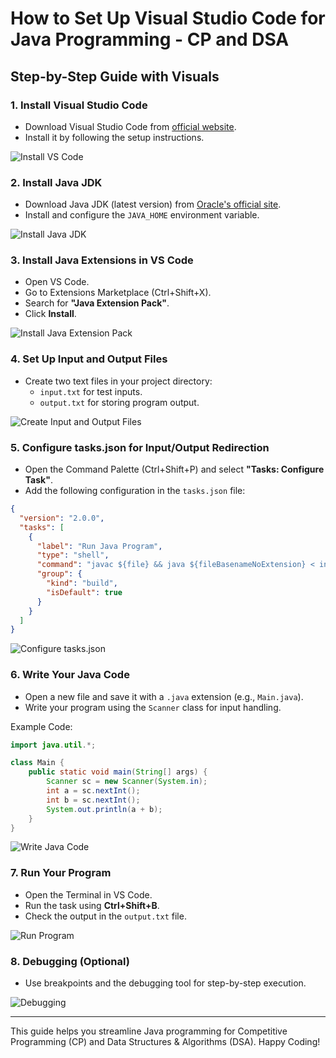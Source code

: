 # How to Set Up Visual Studio Code for Java Programming - CP and DSA

## Step-by-Step Guide with Visuals

### 1. Install Visual Studio Code
- Download Visual Studio Code from [official website](https://code.visualstudio.com/).
- Install it by following the setup instructions.

![Install VS Code](imhttps://www.google.com/imgres?q=vscode%20install%20image&imgurl=https%3A%2F%2Fashutoshtripathi.com%2Fwp-content%2Fuploads%2F2021%2F04%2Fvs-code-installation-featured-image.png%3Fw%3D1200&imgrefurl=https%3A%2F%2Fashutoshtripathi.com%2F2021%2F04%2F05%2Fhow-to-install-vscode-ide-on-windows-visual-studio-code%2F&docid=BRxxYeOGIJq2YM&tbnid=xT5M-dLnpdn_-M&vet=12ahUKEwjO7YKF_-SKAxUtxzgGHXduHeAQM3oECGsQAA..i&w=1200&h=735&hcb=2&ved=2ahUKEwjO7YKF_-SKAxUtxzgGHXduHeAQM3oECGsQAA)

### 2. Install Java JDK
- Download Java JDK (latest version) from [Oracle's official site](https://www.oracle.com/java/technologies/javase-downloads.html).
- Install and configure the `JAVA_HOME` environment variable.

![Install Java JDK](image_link_here)

### 3. Install Java Extensions in VS Code
- Open VS Code.
- Go to Extensions Marketplace (Ctrl+Shift+X).
- Search for **"Java Extension Pack"**.
- Click **Install**.

![Install Java Extension Pack](image_link_here)

### 4. Set Up Input and Output Files
- Create two text files in your project directory:
  - `input.txt` for test inputs.
  - `output.txt` for storing program output.

![Create Input and Output Files](image_link_here)

### 5. Configure tasks.json for Input/Output Redirection
- Open the Command Palette (Ctrl+Shift+P) and select **"Tasks: Configure Task"**.
- Add the following configuration in the `tasks.json` file:
```json
{
  "version": "2.0.0",
  "tasks": [
    {
      "label": "Run Java Program",
      "type": "shell",
      "command": "javac ${file} && java ${fileBasenameNoExtension} < input.txt > output.txt",
      "group": {
        "kind": "build",
        "isDefault": true
      }
    }
  ]
}
```

![Configure tasks.json](image_link_here)

### 6. Write Your Java Code
- Open a new file and save it with a `.java` extension (e.g., `Main.java`).
- Write your program using the `Scanner` class for input handling.

Example Code:
```java
import java.util.*;

class Main {
    public static void main(String[] args) {
        Scanner sc = new Scanner(System.in);
        int a = sc.nextInt();
        int b = sc.nextInt();
        System.out.println(a + b);
    }
}
```

![Write Java Code](image_link_here)

### 7. Run Your Program
- Open the Terminal in VS Code.
- Run the task using **Ctrl+Shift+B**.
- Check the output in the `output.txt` file.

![Run Program](image_link_here)

### 8. Debugging (Optional)
- Use breakpoints and the debugging tool for step-by-step execution.

![Debugging](image_link_here)

---

This guide helps you streamline Java programming for Competitive Programming (CP) and Data Structures & Algorithms (DSA). Happy Coding!
